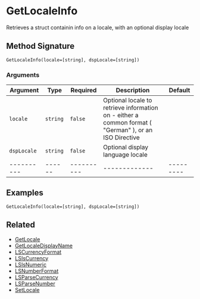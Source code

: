 # GetLocaleInfo

Retrieves a struct containin info on a locale, with an optional display locale

## Method Signature

```
GetLocaleInfo(locale=[string], dspLocale=[string])
```

### Arguments

| Argument    | Type     | Required   | Description                                                                                           | Default   |
| ----------- | -------- | ---------- | ----------------------------------------------------------------------------------------------------- | --------- |
| `locale`    | `string` | `false`    | Optional locale to retrieve information on - either a common format ( "German" ), or an ISO Directive |           |
| `dspLocale` | `string` | `false`    | Optional display language locale                                                                      |           |
| ----------  | ------   | ---------- | -------------                                                                                         | --------- |

## Examples

```
GetLocaleInfo(locale=[string], dspLocale=[string])
```

## Related

* [GetLocale](getlocale.md)
* [GetLocaleDisplayName](getlocaledisplayname.md)
* [LSCurrencyFormat](lscurrencyformat.md)
* [LSIsCurrency](lsiscurrency.md)
* [LSIsNumeric](lsisnumeric.md)
* [LSNumberFormat](lsnumberformat.md)
* [LSParseCurrency](lsparsecurrency.md)
* [LSParseNumber](lsparsenumber.md)
* [SetLocale](setlocale.md)

